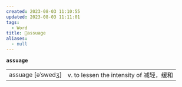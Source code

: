 ```yaml
---
created: 2023-08-03 11:10:55
updated: 2023-08-03 11:11:01
tags:
  - Word
title: 📖assuage
aliases:
  - null
---
```


<pre><strong>assuage</strong></pre>
|   |   |
|---|---|
|assuage [əˈswedʒ]|v. to lessen the intensity of 减轻，缓和|